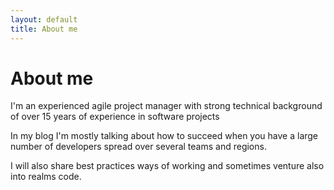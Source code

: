 ```yaml
---
layout: default
title: About me
---
```


<div class="home" id="home">
    <h1 class="pageTitle">About me</h1>
    <p class="intro">
        I'm an experienced agile project manager with strong technical background of over 15 years of experience in software projects  
    </p>
    <p>
        In my blog I'm mostly talking about how to succeed when you have a large number of developers spread over several teams and regions.
    </p>
    <p>
        I will also share best practices ways of working and sometimes venture also into realms code.
    </p>    
</div>
